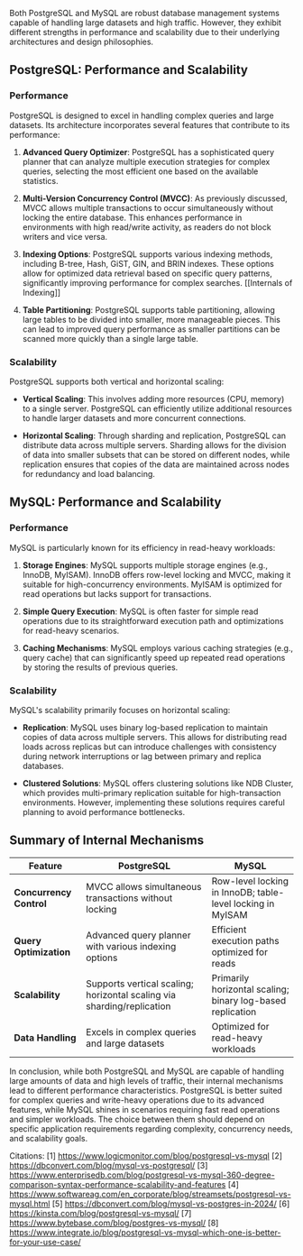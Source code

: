 Both PostgreSQL and MySQL are robust database management systems capable of handling large datasets and high traffic. However, they exhibit different strengths in performance and scalability due to their underlying architectures and design philosophies.
## PostgreSQL: Performance and Scalability

### Performance
PostgreSQL is designed to excel in handling complex queries and large datasets. Its architecture incorporates several features that contribute to its performance:

1. **Advanced Query Optimizer**: PostgreSQL has a sophisticated query planner that can analyze multiple execution strategies for complex queries, selecting the most efficient one based on the available statistics.

2. **Multi-Version Concurrency Control (MVCC)**: As previously discussed, MVCC allows multiple transactions to occur simultaneously without locking the entire database. This enhances performance in environments with high read/write activity, as readers do not block writers and vice versa.

3. **Indexing Options**: PostgreSQL supports various indexing methods, including B-tree, Hash, GiST, GIN, and BRIN indexes. These options allow for optimized data retrieval based on specific query patterns, significantly improving performance for complex searches.
	[[Internals of Indexing]]

5. **Table Partitioning**: PostgreSQL supports table partitioning, allowing large tables to be divided into smaller, more manageable pieces. This can lead to improved query performance as smaller partitions can be scanned more quickly than a single large table.

### Scalability
PostgreSQL supports both vertical and horizontal scaling:

- **Vertical Scaling**: This involves adding more resources (CPU, memory) to a single server. PostgreSQL can efficiently utilize additional resources to handle larger datasets and more concurrent connections.
  
- **Horizontal Scaling**: Through sharding and replication, PostgreSQL can distribute data across multiple servers. Sharding allows for the division of data into smaller subsets that can be stored on different nodes, while replication ensures that copies of the data are maintained across nodes for redundancy and load balancing.

## MySQL: Performance and Scalability

### Performance
MySQL is particularly known for its efficiency in read-heavy workloads:

1. **Storage Engines**: MySQL supports multiple storage engines (e.g., InnoDB, MyISAM). InnoDB offers row-level locking and MVCC, making it suitable for high-concurrency environments. MyISAM is optimized for read operations but lacks support for transactions.

2. **Simple Query Execution**: MySQL is often faster for simple read operations due to its straightforward execution path and optimizations for read-heavy scenarios.

3. **Caching Mechanisms**: MySQL employs various caching strategies (e.g., query cache) that can significantly speed up repeated read operations by storing the results of previous queries.

### Scalability
MySQL's scalability primarily focuses on horizontal scaling:

- **Replication**: MySQL uses binary log-based replication to maintain copies of data across multiple servers. This allows for distributing read loads across replicas but can introduce challenges with consistency during network interruptions or lag between primary and replica databases.

- **Clustered Solutions**: MySQL offers clustering solutions like NDB Cluster, which provides multi-primary replication suitable for high-transaction environments. However, implementing these solutions requires careful planning to avoid performance bottlenecks.

## Summary of Internal Mechanisms

| Feature                | PostgreSQL                                    | MySQL                                      |
|------------------------|-----------------------------------------------|-------------------------------------------|
| **Concurrency Control**| MVCC allows simultaneous transactions without locking | Row-level locking in InnoDB; table-level locking in MyISAM |
| **Query Optimization** | Advanced query planner with various indexing options | Efficient execution paths optimized for reads |
| **Scalability**        | Supports vertical scaling; horizontal scaling via sharding/replication | Primarily horizontal scaling; binary log-based replication |
| **Data Handling**      | Excels in complex queries and large datasets  | Optimized for read-heavy workloads         |

In conclusion, while both PostgreSQL and MySQL are capable of handling large amounts of data and high levels of traffic, their internal mechanisms lead to different performance characteristics. PostgreSQL is better suited for complex queries and write-heavy operations due to its advanced features, while MySQL shines in scenarios requiring fast read operations and simpler workloads. The choice between them should depend on specific application requirements regarding complexity, concurrency needs, and scalability goals.

Citations:
[1] https://www.logicmonitor.com/blog/postgresql-vs-mysql
[2] https://dbconvert.com/blog/mysql-vs-postgresql/
[3] https://www.enterprisedb.com/blog/postgresql-vs-mysql-360-degree-comparison-syntax-performance-scalability-and-features
[4] https://www.softwareag.com/en_corporate/blog/streamsets/postgresql-vs-mysql.html
[5] https://dbconvert.com/blog/mysql-vs-postgres-in-2024/
[6] https://kinsta.com/blog/postgresql-vs-mysql/
[7] https://www.bytebase.com/blog/postgres-vs-mysql/
[8] https://www.integrate.io/blog/postgresql-vs-mysql-which-one-is-better-for-your-use-case/
